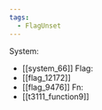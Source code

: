 ```yaml
---
tags:
  - FlagUnset
---
```

System:
- [[system_66]]
Flag:
- [[flag_12172]]
- [[flag_9476]]
Fn:
- [[t3111_function9]]
